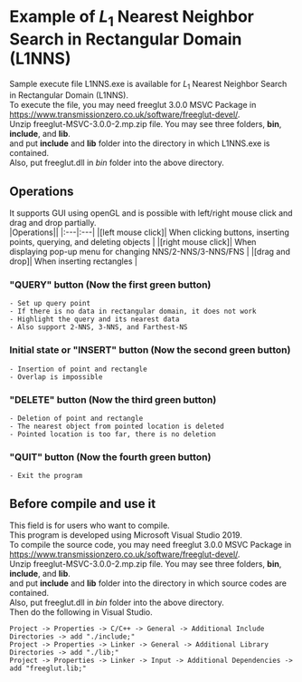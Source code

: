 # Example of $L_1$ Nearest Neighbor Search in Rectangular Domain (L1NNS)
Sample execute file L1NNS.exe is available for $L_1$ Nearest Neighbor Search in Rectangular Domain (L1NNS).  
To execute the file, you may need freeglut 3.0.0 MSVC Package in https://www.transmissionzero.co.uk/software/freeglut-devel/.   
Unzip freeglut-MSVC-3.0.0-2.mp.zip file. You may see three folders, **bin**, **include**, and **lib**.  
and put **include** and **lib** folder into the directory in which L1NNS.exe is contained.  
Also, put freeglut.dll in *bin* folder into the above directory.  

## Operations
It supports GUI using openGL and is possible with left/right mouse click and drag and drop partially.  
|Operations||
|:---|:---|
|[left mouse click]| When clicking buttons, inserting points, querying, and deleting objects |
|[right mouse click]| When displaying pop-up menu for changing NNS/2-NNS/3-NNS/FNS |
|[drag and drop]| When inserting rectangles |

### "QUERY" button (Now the first green button)
	- Set up query point  
	- If there is no data in rectangular domain, it does not work  
	- Highlight the query and its nearest data  
	- Also support 2-NNS, 3-NNS, and Farthest-NS  

### Initial state or "INSERT" button (Now the second green button)
	- Insertion of point and rectangle  
	- Overlap is impossible  

### "DELETE" button (Now the third green button)
	- Deletion of point and rectangle  
	- The nearest object from pointed location is deleted  
	- Pointed location is too far, there is no deletion  

### "QUIT" button (Now the fourth green button)
	- Exit the program

## Before compile and use it
This field is for users who want to compile.   
This program is developed using Microsoft Visual Studio 2019.  
To compile the source code, you may need freeglut 3.0.0 MSVC Package in https://www.transmissionzero.co.uk/software/freeglut-devel/.   
Unzip freeglut-MSVC-3.0.0-2.mp.zip file. You may see three folders, **bin**, **include**, and **lib**.  
and put **include** and **lib** folder into the directory in which source codes are contained.  
Also, put freeglut.dll in *bin* folder into the above directory.   
Then do the following in Visual Studio.  
```
Project -> Properties -> C/C++ -> General -> Additional Include Directories -> add "./include;"  
Project -> Properties -> Linker -> General -> Additional Library Directories -> add "./lib;"  
Project -> Properties -> Linker -> Input -> Additional Dependencies -> add "freeglut.lib;"
```
